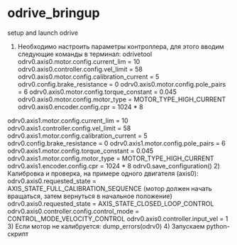 # odrive_bringup
setup and launch odrive
1) Необходимо настроить параметры контроллера, для этого вводим следующие команды в терминал:
  odrivetool
  odrv0.axis0.motor.config.current_lim = 10
  odrv0.axis0.controller.config.vel_limit = 58 
  odrv0.axis0.motor.config.calibration_current = 5
  odrv0.config.brake_resistance = 0
  odrv0.axis0.motor.config.pole_pairs = 6
  odrv0.axis0.motor.config.torque_constant = 0.045
  odrv0.axis0.motor.config.motor_type = MOTOR_TYPE_HIGH_CURRENT
  odrv0.axis0.encoder.config.cpr = 1024 * 8

  odrv0.axis1.motor.config.current_lim = 10
  odrv0.axis1.controller.config.vel_limit = 58 
  odrv0.axis1.motor.config.calibration_current = 5
  odrv0.config.brake_resistance = 0
  odrv0.axis1.motor.config.pole_pairs = 6
  odrv0.axis1.motor.config.torque_constant = 0.045
  odrv0.axis1.motor.config.motor_type = MOTOR_TYPE_HIGH_CURRENT
  odrv0.axis1.encoder.config.cpr = 1024 * 8 
  odrv0.save_configuration() 
2) Калибровка и проверка, на примере одного двигателя (axis0):
  odrv0.axis0.requested_state = AXIS_STATE_FULL_CALIBRATION_SEQUENCE   (мотор должен начать вращаться, затем вернуться в начальное положение)
  odrv0.axis0.requested_state = AXIS_STATE_CLOSED_LOOP_CONTROL
  odrv0.axis0.controller.config.control_mode = CONTROL_MODE_VELOCITY_CONTROL
  odrv0.axis0.controller.input_vel = 1 
3) Если мотор не калибруется:
  dump_errors(odrv0)
4) Запускаем python-скрипт 
